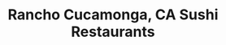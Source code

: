 ---
layout: city
title: Rancho Cucamonga, CA Sushi Restaurants
permalink: /california/rancho-cucamonga/
stateAbbr: CA
stateName: California
cityName: Rancho Cucamonga
---